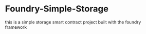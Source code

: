 # Foundry-Simple-Storage
this is a simple storage smart contract project built with the foundry framework










